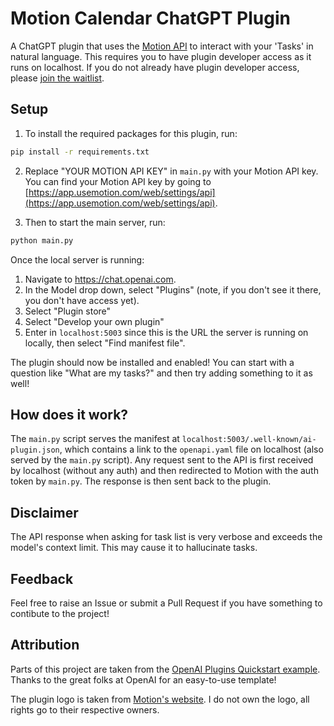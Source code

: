 # Motion Calendar ChatGPT Plugin

A ChatGPT plugin that uses the [Motion API](https://app.usemotion.com/) to interact with your 'Tasks' in natural language. This requires you to have plugin developer access as it runs on localhost. If you do not already have plugin developer access, please [join the waitlist](https://openai.com/waitlist/plugins).

## Setup
1. To install the required packages for this plugin, run:

```bash
pip install -r requirements.txt
```

2. Replace "YOUR MOTION API KEY" in `main.py` with your Motion API key. You can find your Motion API key by going to [https://app.usemotion.com/web/settings/api](https://app.usemotion.com/web/settings/api).

3. Then to start the main server, run:

```bash
python main.py
```

Once the local server is running:

1. Navigate to https://chat.openai.com. 
2. In the Model drop down, select "Plugins" (note, if you don't see it there, you don't have access yet).
3. Select "Plugin store"
4. Select "Develop your own plugin"
5. Enter in `localhost:5003` since this is the URL the server is running on locally, then select "Find manifest file".

The plugin should now be installed and enabled! You can start with a question like "What are my tasks?" and then try adding something to it as well! 

## How does it work?

The `main.py` script serves the manifest at `localhost:5003/.well-known/ai-plugin.json`, which contains a link to the `openapi.yaml` file on localhost (also served by the `main.py` script). Any request sent to the API is first received by localhost (without any auth) and then redirected to Motion with the auth token by `main.py`. The response is then sent back to the plugin.

## Disclaimer
The API response when asking for task list is very verbose and exceeds the model's context limit. This may cause it to hallucinate tasks.

## Feedback
Feel free to raise an Issue or submit a Pull Request if you have something to contibute to the project!

## Attribution
Parts of this project are taken from the [OpenAI Plugins Quickstart example](https://github.com/openai/plugins-quickstart). Thanks to the great folks at OpenAI for an easy-to-use template!

The plugin logo is taken from [Motion's website](https://app.usemotion.com/). I do not own the logo, all rights go to their respective owners.
